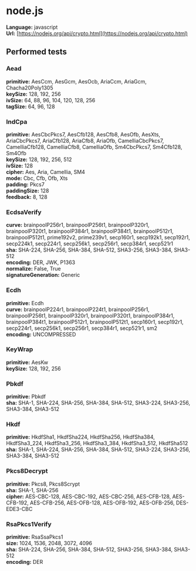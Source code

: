 # node.js

**Language:** javascript\
**Url:**
[https://nodejs.org/api/crypto.html](https://nodejs.org/api/crypto.html)

## Performed tests

### Aead

**primitive:** AesCcm, AesGcm, AesOcb, AriaCcm, AriaGcm, Chacha20Poly1305\
**keySize:** 128, 192, 256\
**ivSize:** 64, 88, 96, 104, 120, 128, 256\
**tagSize:** 64, 96, 128

### IndCpa

**primitive:** AesCbcPkcs7, AesCfb128, AesCfb8, AesOfb, AesXts, AriaCbcPkcs7,
AriaCfb128, AriaCfb8, AriaOfb, CamelliaCbcPkcs7, CamelliaCfb128, CamelliaCfb8,
CamelliaOfb, Sm4CbcPkcs7, Sm4Cfb128, Sm4Ofb\
**keySize:** 128, 192, 256, 512\
**ivSize:** 128\
**cipher:** Aes, Aria, Camellia, SM4\
**mode:** Cbc, Cfb, Ofb, Xts\
**padding:** Pkcs7\
**paddingSize:** 128\
**feedback:** 8, 128

### EcdsaVerify

**curve:** brainpoolP256r1, brainpoolP256t1, brainpoolP320r1, brainpoolP320t1,
brainpoolP384r1, brainpoolP384t1, brainpoolP512r1, brainpoolP512t1, prime192v2,
prime239v1, secp160r1, secp192k1, secp192r1, secp224k1, secp224r1, secp256k1,
secp256r1, secp384r1, secp521r1\
**sha:** SHA-224, SHA-256, SHA-384, SHA-512, SHA3-256, SHA3-384, SHA3-512\
**encoding:** DER, JWK, P1363\
**normalize:** False, True\
**signatureGeneration:** Generic

### Ecdh

**primitive:** Ecdh\
**curve:** brainpoolP224r1, brainpoolP224t1, brainpoolP256r1, brainpoolP256t1,
brainpoolP320r1, brainpoolP320t1, brainpoolP384r1, brainpoolP384t1,
brainpoolP512r1, brainpoolP512t1, secp160r1, secp192r1, secp224r1, secp256k1,
secp256r1, secp384r1, secp521r1, sm2\
**encoding:** UNCOMPRESSED

### KeyWrap

**primitive:** AesKw\
**keySize:** 128, 192, 256

### Pbkdf

**primitive:** Pbkdf\
**sha:** SHA-1, SHA-224, SHA-256, SHA-384, SHA-512, SHA3-224, SHA3-256,
SHA3-384, SHA3-512

### Hkdf

**primitive:** HkdfSha1, HkdfSha224, HkdfSha256, HkdfSha384, HkdfSha3_224,
HkdfSha3_256, HkdfSha3_384, HkdfSha3_512, HkdfSha512\
**sha:** SHA-1, SHA-224, SHA-256, SHA-384, SHA-512, SHA3-224, SHA3-256,
SHA3-384, SHA3-512

### Pkcs8Decrypt

**primitive:** Pkcs8, Pkcs8Scrypt\
**sha:** SHA-1, SHA-256\
**cipher:** AES-CBC-128, AES-CBC-192, AES-CBC-256, AES-CFB-128, AES-CFB-192,
AES-CFB-256, AES-OFB-128, AES-OFB-192, AES-OFB-256, DES-EDE3-CBC

### RsaPkcs1Verify

**primitive:** RsaSsaPkcs1\
**size:** 1024, 1536, 2048, 3072, 4096\
**sha:** SHA-224, SHA-256, SHA-384, SHA-512, SHA3-256, SHA3-384, SHA3-512\
**encoding:** DER
